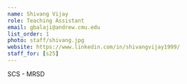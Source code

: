 ```yaml
---
name: Shivang Vijay
role: Teaching Assistant
email: gbalaji@andrew.cmu.edu
list_order: 1
photo: staff/shivang.jpg
website: https://www.linkedin.com/in/shivangvijay1999/
staff_for: [s25]
---
```

SCS - MRSD